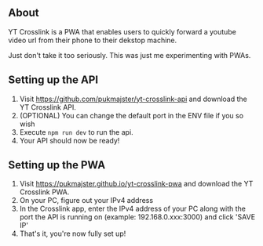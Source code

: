 ## About

YT Crosslink is a PWA that enables users to quickly forward a youtube video url from their phone to their dekstop machine.

Just don't take it too seriously. This was just me experimenting with PWAs.

## Setting up the API

1. Visit https://github.com/pukmajster/yt-crosslink-api and download the YT Crosslink API.
3. (OPTIONAL) You can change the default port in the ENV file if you so wish
4. Execute ```npm run dev``` to run the api. 
5. Your API should now be ready!

## Setting up the PWA
1. Visit https://pukmajster.github.io/yt-crosslink-pwa and download the YT Crosslink PWA.
2. On your PC, figure out your IPv4 address
3. In the Crosslink app, enter the IPv4 address of your PC along with the port the API is running on (example: 192.168.0.xxx:3000) and click 'SAVE IP'
5. That's it, you're now fully set up!

